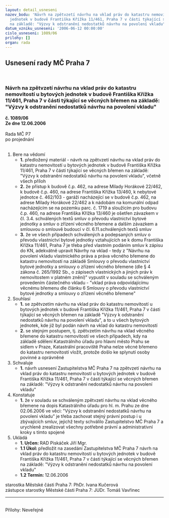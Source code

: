 ```yaml
---
layout: detail_usneseni
nazev_bodu: 'Návrh na zpětvzetí návrhu na vklad práv do katastru nemovitostí u bytových
  jednotek v budově Františka Křížka 11/461, Praha 7 v části týkající se věcných břemen
  na základě: "Výzvy k odstranění nedostatků návrhu na povolení vkladu" '
datum_vzniku_usneseni: '2006-06-12 00:00:00'
cislo_usneseni: 1089/06
prilohy: []
organ: rada
---
```

<div id="ucUsn_pList" class="usn">
	<span><h2>Usnesení rady MČ Praha 7 </h2>
<br></span><div class="standBody">
<span><h3>Návrh na zpětvzetí návrhu na vklad práv do katastru nemovitostí u bytových jednotek v budově Františka Křížka 11/461, Praha 7 v části týkající se věcných břemen na základě: "Výzvy k odstranění nedostatků návrhu na povolení vkladu" </h3></span><div class="center">
		<strong>č. 1089/06</strong><br>
	</div>
<div class="center">
		<strong>Ze dne 12.06.2006</strong><br><br>
	</div>Rada MČ P7<br> po projednání<br><br><ol>
<li>Bere na vědomí<ul>
<li>
<strong>1.</strong> předložený materiál - návrh na zpětvzetí návrhu na vklad práv do katastru nemovitostí u bytových jednotek v budově Františka Křížka 11/461, Praha 7 v části týkající se věcných břemen na základě: "Výzvy k odstranění nedostatků návrhu na povolení vkladu", včetně všech příloh </li>
<li>
<strong>2.</strong> že přístup k budově č.p. 462, na adrese Milady Horákové 22/462, k budově č.p. 460, na adrese Františka Křížka 13/460, k nebytové jednotce č. 462/103 - garáži nacházející se v budově č.p. 462, na adrese Milady Horákové 22/462 a k nádobám na komunální odpad nacházejícím se na pozemku parc. č. 1719 a sloužícím pro budovu č.p. 460, na adrese Františka Křížka 13/460 je ošetřen závazkem v čl. 3.4. schválených textů smluv o převodu vlastnictví bytové jednotky a smluv o zřízení věcného břemene a dalším závazkem a smlouvou o smlouvě budoucí v čl. 6.11.schválených textů smluv  </li>
<li>
<strong>3.</strong> že ve všech případech schválených a podepsaných smluv o převodu vlastnictví bytové jednotky vztahujících se k domu Františka Křížka 11/461, Praha 7 je třeba před vlastním podáním smluv k zápisu do KN, adekvátně upravit Návrhy na vklad - tedy z "Návrhu na povolení vkladu vlastnického  práva a práva věcného břemene do katastru nemovitostí na základě Smlouvy o převodu vlastnictví  bytové jednotky a smlouvy o zřízení věcného břemene (dle § 4 zákona č. 265/1992 Sb., o zápisech vlastnických a jiných práv k nemovitostem v platném znění)" vypustit v souladu se schváleným  provedením částečného vkladu - "vklad práva odpovídajícímu věcnému břemenu dle článku 6 Smlouvy o převodu vlastnictví bytové jednotky a smlouvy o zřízení věcného břemene" </li>
</ul>
</li>
<li>Souhlasí<ul>
<li>
<strong>1.</strong> se zpětvzetím návrhu na vklad práv do katastru nemovitostí u bytových jednotek v budově Františka Křížka 11/461, Praha 7 v části týkající se věcných břemen na základě "Výzvy k odstranění nedostatků návrhu na povolení vkladu", a to u všech bytových jednotek, kde již byl podán návrh na vklad do katastru nemovitostí</li>
<li>
<strong>2.</strong> se stejným postupem, tj. zpětvzetím návrhu na vklad věcného břemene do katastru nemovitostí ve všech případech, kdy na základě sdělení Katastrálního úřadu pro hlavní město Prahu se sídlem v Praze, Katastrální pracoviště Praha nelze věcné břemeno do katastru nemovitostí vložit, protože došlo ke splynutí osoby povinné a oprávněné</li>
</ul>
</li>
<li>Schvaluje<ul><li>
<strong>1.</strong> návrh usnesení Zastupitelstva MČ Praha 7 na zpětvzetí návrhu na vklad práv do katastru nemovitostí u bytových jednotek v budově Františka Křížka 11/461, Praha 7 v části týkající se věcných břemen na základě: "Výzvy k odstranění nedostatků návrhu na povolení vkladu"</li></ul>
</li>
<li>Konstatuje<ul><li>
<strong>1.</strong> že v souladu se schváleným zpětvzetí návrhu na vklad věcného břemene na dopis Katastrálního úřadu pro hl. m. Prahu ze dne 02.06.2006 ve věci: "Výzvy k odstranění nedostatků návrhu na povolení vkladu" je třeba zachovat stejný právní postup i u zbývajících smluv, jejichž texty schválilo Zastupitelstvo MČ Praha 7 a urychleně zrealizovat všechny potřebné právní a administrativní kroky s tímto spojené </li></ul>
</li>
<li>Ukládá<ul>
<li>
<strong>1. Určen: </strong>RAD Piskáček Jiří Mgr.</li>
<li>
<strong>1.1 Úkol: </strong>předložit na zasedání Zastupitelstva MČ Praha 7 návrh na vklad práv do katastru nemovitostí u bytových jednotek v budově Františka Křížka 11/461, Praha 7 v části týkající se věcných břemen na základě: "Výzvy k odstranění nedostatků návrhu na povolení vkladu"</li>
<li>
<strong>1.2 Termín: </strong>12.06.2006</li>
</ul>
</li>
</ol>starostka Městské části Praha 7: PhDr. Ivana Kučerová<br>zástupce starostky Městské části Praha 7: JUDr. Tomáš Vavřinec <hr>
<br>Přílohy: Neveřejné</div>
</div>